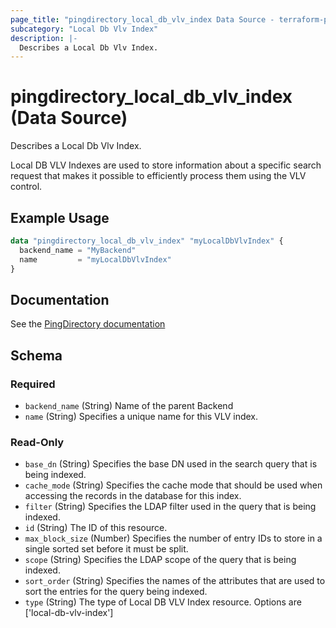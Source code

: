 ```yaml
---
page_title: "pingdirectory_local_db_vlv_index Data Source - terraform-provider-pingdirectory"
subcategory: "Local Db Vlv Index"
description: |-
  Describes a Local Db Vlv Index.
---
```


# pingdirectory_local_db_vlv_index (Data Source)

Describes a Local Db Vlv Index.

Local DB VLV Indexes are used to store information about a specific search request that makes it possible to efficiently process them using the VLV control.

## Example Usage

```terraform
data "pingdirectory_local_db_vlv_index" "myLocalDbVlvIndex" {
  backend_name = "MyBackend"
  name         = "myLocalDbVlvIndex"
}
```

## Documentation
See the [PingDirectory documentation](https://docs.pingidentity.com/r/en-us/pingdirectory-93/pd_ds_local_db_vlv_indexes)

<!-- schema generated by tfplugindocs -->
## Schema

### Required

- `backend_name` (String) Name of the parent Backend
- `name` (String) Specifies a unique name for this VLV index.

### Read-Only

- `base_dn` (String) Specifies the base DN used in the search query that is being indexed.
- `cache_mode` (String) Specifies the cache mode that should be used when accessing the records in the database for this index.
- `filter` (String) Specifies the LDAP filter used in the query that is being indexed.
- `id` (String) The ID of this resource.
- `max_block_size` (Number) Specifies the number of entry IDs to store in a single sorted set before it must be split.
- `scope` (String) Specifies the LDAP scope of the query that is being indexed.
- `sort_order` (String) Specifies the names of the attributes that are used to sort the entries for the query being indexed.
- `type` (String) The type of Local DB VLV Index resource. Options are ['local-db-vlv-index']

